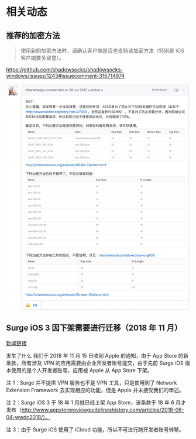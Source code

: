 # 相关动态

## 推荐的加密方法

> 使用新的加密方法时，请确认客户端是否也支持该加密方法（特别是 iOS 客户端要多留意）。  

https://github.com/shadowsocks/shadowsocks-windows/issues/1243#issuecomment-316714974

![](media/15448934645509.jpg)


## Surge iOS 3 因下架需要进行迁移（2018 年 11 月）

[新闻链接](https://nssurge.zendesk.com/hc/zh-cn/articles/360012200294-Surge-iOS-3-%E5%9B%A0%E4%B8%8B%E6%9E%B6%E9%9C%80%E8%A6%81%E8%BF%9B%E8%A1%8C%E8%BF%81%E7%A7%BB-2018-%E5%B9%B4-11-%E6%9C%88-)

发生了什么
我们于 2018 年 11 月 15 日收到 Apple 的通知，由于 App Store 的新条款，所有涉及 VPN 的应用需要由企业开发者账号提交，由于先前 Surge iOS 版本使用的是个人开发者账号，应用被 Apple 从 App Store 下架。

注 1：Surge 并不提供 VPN 服务也不是 VPN 工具，只是使用到了 Network Extension Framework 去实现相应的功能，但是 Apple 并未接受我们的申述。

注 2：Surge iOS 3 于 18 年 1 月就已经上架 App Store，该条款于 18 年 6 月才发布（http://www.appstorereviewguidelineshistory.com/articles/2018-06-04-wwdc2018/）。

注 3：由于 Surge iOS 使用了 iCloud 功能，所以不可进行跨开发者账号转移。

